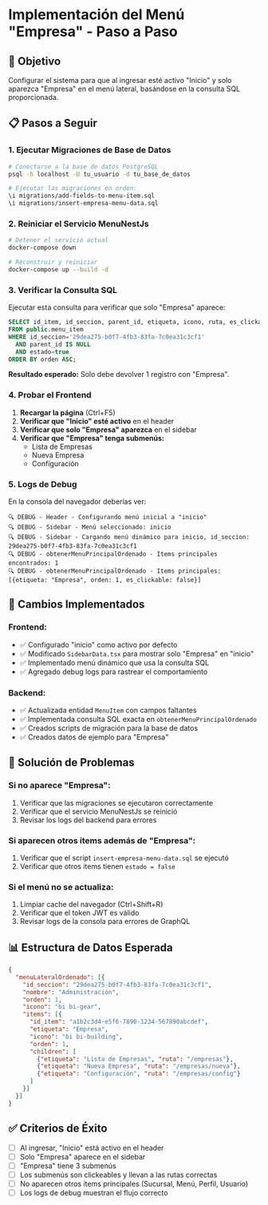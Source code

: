 # Implementación del Menú "Empresa" - Paso a Paso

## 🎯 Objetivo
Configurar el sistema para que al ingresar esté activo "Inicio" y solo aparezca "Empresa" en el menú lateral, basándose en la consulta SQL proporcionada.

## 📋 Pasos a Seguir

### 1. **Ejecutar Migraciones de Base de Datos**

```bash
# Conectarse a la base de datos PostgreSQL
psql -h localhost -U tu_usuario -d tu_base_de_datos

# Ejecutar las migraciones en orden:
\i migrations/add-fields-to-menu-item.sql
\i migrations/insert-empresa-menu-data.sql
```

### 2. **Reiniciar el Servicio MenuNestJs**

```bash
# Detener el servicio actual
docker-compose down

# Reconstruir y reiniciar
docker-compose up --build -d
```

### 3. **Verificar la Consulta SQL**

Ejecutar esta consulta para verificar que solo "Empresa" aparece:

```sql
SELECT id_item, id_seccion, parent_id, etiqueta, icono, ruta, es_clickable, orden, muestra_badge, badge_text, estado, created_by, created_at, updated_by, updated_at
FROM public.menu_item 
WHERE id_seccion='29dea275-b0f7-4fb3-83fa-7c0ea31c3cf1' 
  AND parent_id IS NULL 
  AND estado=true 
ORDER BY orden ASC;
```

**Resultado esperado:** Solo debe devolver 1 registro con "Empresa".

### 4. **Probar el Frontend**

1. **Recargar la página** (Ctrl+F5)
2. **Verificar que "Inicio" esté activo** en el header
3. **Verificar que solo "Empresa" aparezca** en el sidebar
4. **Verificar que "Empresa" tenga submenús:**
   - Lista de Empresas
   - Nueva Empresa  
   - Configuración

### 5. **Logs de Debug**

En la consola del navegador deberías ver:

```
🔍 DEBUG - Header - Configurando menú inicial a "inicio"
🔍 DEBUG - Sidebar - Menú seleccionado: inicio
🔍 DEBUG - Sidebar - Cargando menú dinámico para inicio, id_seccion: 29dea275-b0f7-4fb3-83fa-7c0ea31c3cf1
🔍 DEBUG - obtenerMenuPrincipalOrdenado - Items principales encontrados: 1
🔍 DEBUG - obtenerMenuPrincipalOrdenado - Items principales: [{etiqueta: "Empresa", orden: 1, es_clickable: false}]
```

## 🔧 Cambios Implementados

### **Frontend:**
- ✅ Configurado "inicio" como activo por defecto
- ✅ Modificado `SidebarData.tsx` para mostrar solo "Empresa" en "inicio"
- ✅ Implementado menú dinámico que usa la consulta SQL
- ✅ Agregado debug logs para rastrear el comportamiento

### **Backend:**
- ✅ Actualizada entidad `MenuItem` con campos faltantes
- ✅ Implementada consulta SQL exacta en `obtenerMenuPrincipalOrdenado`
- ✅ Creados scripts de migración para la base de datos
- ✅ Creados datos de ejemplo para "Empresa"

## 🚨 Solución de Problemas

### **Si no aparece "Empresa":**
1. Verificar que las migraciones se ejecutaron correctamente
2. Verificar que el servicio MenuNestJs se reinició
3. Revisar los logs del backend para errores

### **Si aparecen otros items además de "Empresa":**
1. Verificar que el script `insert-empresa-menu-data.sql` se ejecutó
2. Verificar que otros items tienen `estado = false`

### **Si el menú no se actualiza:**
1. Limpiar cache del navegador (Ctrl+Shift+R)
2. Verificar que el token JWT es válido
3. Revisar logs de la consola para errores de GraphQL

## 📊 Estructura de Datos Esperada

```json
{
  "menuLateralOrdenado": [{
    "id_seccion": "29dea275-b0f7-4fb3-83fa-7c0ea31c3cf1",
    "nombre": "Administración",
    "orden": 1,
    "icono": "bi bi-gear",
    "items": [{
      "id_item": "a1b2c3d4-e5f6-7890-1234-567890abcdef",
      "etiqueta": "Empresa",
      "icono": "bi bi-building",
      "orden": 1,
      "children": [
        {"etiqueta": "Lista de Empresas", "ruta": "/empresas"},
        {"etiqueta": "Nueva Empresa", "ruta": "/empresas/nueva"},
        {"etiqueta": "Configuración", "ruta": "/empresas/config"}
      ]
    }]
  }]
}
```

## ✅ Criterios de Éxito

- [ ] Al ingresar, "Inicio" está activo en el header
- [ ] Solo "Empresa" aparece en el sidebar
- [ ] "Empresa" tiene 3 submenús
- [ ] Los submenús son clickeables y llevan a las rutas correctas
- [ ] No aparecen otros items principales (Sucursal, Menú, Perfil, Usuario)
- [ ] Los logs de debug muestran el flujo correcto
